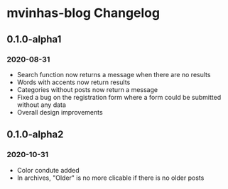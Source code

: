 # mvinhas-blog Changelog

## 0.1.0-alpha1
### 2020-08-31
- Search function now returns a message when there are no results
- Words with accents now return results
- Categories without posts now return a message
- Fixed a bug on the registration form where a form could be submitted without any data
- Overall design improvements

## 0.1.0-alpha2
### 2020-10-31
- Color condute added
- In archives, "Older" is no more clicable if there is no older posts